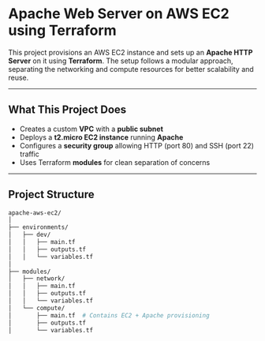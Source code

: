 # Apache Web Server on AWS EC2 using Terraform

This project provisions an AWS EC2 instance and sets up an **Apache HTTP Server** on it using **Terraform**. The setup follows a modular approach, separating the networking and compute resources for better scalability and reuse.

---

## What This Project Does

- Creates a custom **VPC** with a **public subnet**
- Deploys a **t2.micro EC2 instance** running **Apache**
- Configures a **security group** allowing HTTP (port 80) and SSH (port 22) traffic
- Uses Terraform **modules** for clean separation of concerns

---

## Project Structure

```bash
apache-aws-ec2/
│
├── environments/
│   ├── dev/
│   │   ├── main.tf
│   │   ├── outputs.tf
│   │   └── variables.tf
│
├── modules/
│   ├── network/
│   │   ├── main.tf
│   │   ├── outputs.tf
│   │   └── variables.tf
│   └── compute/
│       ├── main.tf  # Contains EC2 + Apache provisioning
│       ├── outputs.tf
│       └── variables.tf
